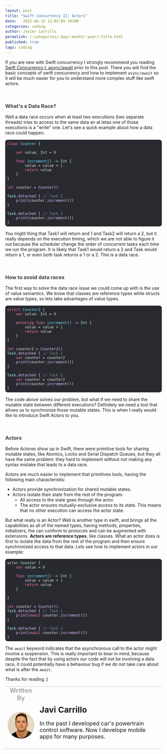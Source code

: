 ```yaml
---
layout: post
title: "Swift Concurrency II: Actors"
date:   2022-06-15 12:02:05 +0100
categories: coding
author: Javier Carrillo
permalink: /:categories/:day/:month/:year/:title.html
published: true
tags: coding
---
```

If you are new with Swift concurrency I strongly recommend you reading <a href="https://www.javiercarrilloblog.com/coding/15/04/2022/SwiftAsyncAwait.html">Swift Concurrency I: async/await</a> prior to this post. There you will find the basic concepts of swift concurrency and how to implement `async/await` so it will be much easier for you to understand more complex stuff like swift actors.

<br>
<h3 style="color: #403F3F">What's a Data Race?</h3>
Well a data race occurs when at least two executions (two separate threads) tries to access to the same data an at letas one of those executions is a "write" one. Let's see a quick example about how a data race could happen.

<style>.hljs-tag{color:#DABAFF;}.hljs-keyword{color:#FF7AB2;}.hljs-template-variable{color:#DABAFF;}.hljs-meta{color:#B281EB;}.hljs-link{color:#DABAFF;}.hljs-selector-class{color:#DABAFF;}.hljs-attribute{color:#DABAFF;}.hljs-regexp{color:#DABAFF;}.hljs-emphasis{font-style:italic;}.hljs-literal{color: #B281EB;}.hljs{padding:0.5em;display:block;color:#E0E0E0;}.hljs-variable{color:#DABAFF;}.hljs-string{color:#FF8170;}.hljs-selector-tag{color:#FF7AB2;}.hljs-symbol{color:#FF8170;}.hljs-name{color:#DABAFF;}.hljs-deletion{color:#DABAFF;}.hljs-built_in{color: #B281EB;}.hljs-class{color:#6BDFFF;}.hljs-title{color:#6BDFFF;}.hljs-number{color: #D9C97C;}.hljs-section{color:#6BDFFF;}.hljs-bullet{color:#FF8170;}.hljs-type{color:#ACF2E4;}.hljs-addition{color:#FF8170;}.hljs-builtin-name{color: #B281EB;}.hljs-quote{color:#7F8C98;}.hljs-strong{font-weight:bold;}.hljs-params{color:#ACF2E4;}.hljs-selector-id{color:#DABAFF;}.hljs-comment{color:#7F8C98;}.hljs-function{color:#6BDFFF;}</style>

<pre style="background-color: #292A30; border-radius:8px; border-top: 0px solid gray; border-left: 0px solid gray; border-right: 0px solid gray; border-bottom: 0px solid #DDDDDD"><code class="hljs" style="background:#292A30;border-radius:8px"><span class="hljs-class"><span class="hljs-keyword">class</span> <span class="hljs-title">Counter</span> </span>{
    
    <span class="hljs-keyword">var</span> value: <span class="hljs-type">Int</span> = <span class="hljs-number">0</span>
    
    <span class="hljs-function"><span class="hljs-keyword">func</span> <span class="hljs-title">increment</span><span class="hljs-params">()</span></span> -&gt; <span class="hljs-type">Int</span> {
        value = value + <span class="hljs-number">1</span>
        <span class="hljs-keyword">return</span> value
    }
}

<span class="hljs-keyword">let</span> counter =<span class="hljs-attribute"> Counter</span>()

<span class="hljs-type">Task</span>.<span class="hljs-attribute">detached</span> { <span class="hljs-comment">// Task 1</span>
   <span class="hljs-attribute"> print</span>(counter.<span class="hljs-attribute">increment</span>())
}

<span class="hljs-type">Task</span>.<span class="hljs-attribute">detached</span> { <span class="hljs-comment">// Task 2</span>
   <span class="hljs-attribute"> print</span>(counter.<span class="hljs-attribute">increment</span>())
}
</code></pre>

You might thing that Task1 will return and 1 and Task2 will return a 2, but it really depends on the execution timing, which we are not able to figure it out because the scheduler change the order of concurrent tasks each time we run the program. It is likely that Task1 would return a 2 and Task would return a 1, or even both task returns a 1 or a 2. This is a data race.

<br>
<h3 style="color: #403F3F">How to avoid data races</h3>
The first way to solve the data race issue we could come up with is the use of value semantics. We know that classes are reference types while structs are value types, so lets take advantages of value types.

<style>.hljs-built_in{color: #B281EB;}.hljs-tag{color:#DABAFF;}.hljs-params{color:#ACF2E4;}.hljs-emphasis{font-style:italic;}.hljs-deletion{color:#DABAFF;}.hljs-variable{color:#DABAFF;}.hljs-number{color: #D9C97C;}.hljs-literal{color: #B281EB;}.hljs-bullet{color:#FF8170;}.hljs-regexp{color:#DABAFF;}.hljs-symbol{color:#FF8170;}.hljs-addition{color:#FF8170;}.hljs{padding:0.5em;color:#E0E0E0;display:block;}.hljs-title{color:#6BDFFF;}.hljs-section{color:#6BDFFF;}.hljs-selector-class{color:#DABAFF;}.hljs-name{color:#DABAFF;}.hljs-selector-tag{color:#FF7AB2;}.hljs-selector-id{color:#DABAFF;}.hljs-function{color:#6BDFFF;}.hljs-strong{font-weight:bold;}.hljs-type{color:#ACF2E4;}.hljs-template-variable{color:#DABAFF;}.hljs-quote{color:#7F8C98;}.hljs-class{color:#6BDFFF;}.hljs-meta{color:#B281EB;}.hljs-attribute{color:#DABAFF;}.hljs-comment{color:#7F8C98;}.hljs-link{color:#DABAFF;}.hljs-keyword{color:#FF7AB2;}.hljs-string{color:#FF8170;}.hljs-builtin-name{color: #B281EB;}</style>

<pre style="background-color: #292A30; border-radius:8px; border-top: 0px solid gray; border-left: 0px solid gray; border-right: 0px solid gray; border-bottom: 0px solid #DDDDDD"><code class="hljs" style="background:#292A30;border-radius:8px"><span class="hljs-class"><span class="hljs-keyword">struct</span> <span class="hljs-title">Counter2</span> </span>{
    <span class="hljs-keyword">var</span> value: <span class="hljs-type">Int</span> = <span class="hljs-number">0</span>
    
    <span class="hljs-keyword">mutating</span> <span class="hljs-function"><span class="hljs-keyword">func</span> <span class="hljs-title">increment</span><span class="hljs-params">()</span></span> -&gt; <span class="hljs-type">Int</span> {
        value = value + <span class="hljs-number">1</span>
        <span class="hljs-keyword">return</span> value
    }
}

<span class="hljs-keyword">let</span> counter2 =<span class="hljs-attribute"> Counter2</span>()
<span class="hljs-type">Task</span>.<span class="hljs-attribute">detached</span> { <span class="hljs-comment">// Task 1</span>
    <span class="hljs-keyword">var</span> counter = counter2
   <span class="hljs-attribute"> print</span>(counter.<span class="hljs-attribute">increment</span>())
}

<span class="hljs-type">Task</span>.<span class="hljs-attribute">detached</span> { <span class="hljs-comment">// Task 2</span>
    <span class="hljs-keyword">var</span> counter = counter2
   <span class="hljs-attribute"> print</span>(counter.<span class="hljs-attribute">increment</span>())
}
</code></pre>

The code above solves our problem, but what if we need to share the mutable state between different executions? Definitely we need a tool that allows us to synchronize those mutable states. This is when I really would like to introduce Swift Actors to you.

<br>
<h3 style="color: #403F3F">Actors</h3>
Before Actores show up in Swift, there were primitive tools for sharing mutable states, like Atomics, Locks and Serial Dispatch Queues, but they all have the same problem: they hard to implement without not making any syntax mistake that leads to a data race.

Actors are much easier to implement that primitives tools, having the following main characteristis:
- Actors provide synchronization for shared mutable states.
- Actors isolate their state from the rest of the program:
    - All access to the state goes through the actor.
    - The actor ensures mutually-exclusive access to its state. This means that no other execution can access the actor state.

But what really is an Actor? Well is another type in swift, and brings all the capabilities as all of the named types, having methods, properties, initializers, the can conform to protocols and can be augmented with extensions. **Actors are reference types**, like classes. What an actor does is first to isolate the data from the rest of the program and then ensure synchronized access to that data. Lets see how to implement actors in our example:

<style>.hljs-built_in{color: #B281EB;}.hljs-tag{color:#DABAFF;}.hljs-selector-class{color:#DABAFF;}.hljs-variable{color:#DABAFF;}.hljs-builtin-name{color: #B281EB;}.hljs-function{color:#6BDFFF;}.hljs-emphasis{font-style:italic;}.hljs-literal{color: #B281EB;}.hljs-class{color:#6BDFFF;}.hljs-title{color:#6BDFFF;}.hljs-deletion{color:#DABAFF;}.hljs-number{color: #D9C97C;}.hljs-selector-id{color:#DABAFF;}.hljs-selector-tag{color:#FF7AB2;}.hljs-type{color:#ACF2E4;}.hljs-template-variable{color:#DABAFF;}.hljs-quote{color:#7F8C98;}.hljs-meta{color:#B281EB;}.hljs-params{color:#ACF2E4;}.hljs-strong{font-weight:bold;}.hljs-symbol{color:#FF8170;}.hljs-attribute{color:#DABAFF;}.hljs-regexp{color:#DABAFF;}.hljs{padding:0.5em;display:block;color:#E0E0E0;}.hljs-addition{color:#FF8170;}.hljs-comment{color:#7F8C98;}.hljs-name{color:#DABAFF;}.hljs-bullet{color:#FF8170;}.hljs-link{color:#DABAFF;}.hljs-keyword{color:#FF7AB2;}.hljs-string{color:#FF8170;}.hljs-section{color:#6BDFFF;}</style>

<pre style="background-color: #292A30; border-radius:8px; border-top: 0px solid gray; border-left: 0px solid gray; border-right: 0px solid gray; border-bottom: 0px solid #DDDDDD"><code class="hljs" style="background:#292A30;border-radius:8px">actor <span class="hljs-type">Counter</span> {
    <span class="hljs-keyword">var</span> value = <span class="hljs-number">0</span>
    
    <span class="hljs-function"><span class="hljs-keyword">func</span> <span class="hljs-title">increment</span><span class="hljs-params">()</span></span> -&gt; <span class="hljs-type">Int</span> {
        value = value + <span class="hljs-number">1</span>
        <span class="hljs-keyword">return</span> value
    }
    
}

<span class="hljs-keyword">let</span> counter =<span class="hljs-attribute"> Counter</span>()
<span class="hljs-type">Task</span>.<span class="hljs-attribute">detached</span> { <span class="hljs-comment">// Task 1</span>
   <span class="hljs-attribute"> print</span>(<span class="hljs-keyword">await</span> counter.<span class="hljs-attribute">increment</span>())
}

<span class="hljs-type">Task</span>.<span class="hljs-attribute">detached</span> { <span class="hljs-comment">// Task 2</span>
   <span class="hljs-attribute"> print</span>(<span class="hljs-keyword">await</span> counter.<span class="hljs-attribute">increment</span>())
}</code></pre>

The `await` keyword indicates that the asynchronous call to the actor might involve a suspension. This is really important to bear in mind, because despite the fact that by using actors our code will not be involving a data race, it could potentially have a behaviour bug if we do not take care about what is after the `await`.

Thanks for reading :)

<table style="width: 100%; overflow: scroll; border-right: 0px solid gray; border-left: 0px solid gray">
    <tr style="border-right: 0px solid gray; border-left: 0px solid gray">
        <td style="width: 20%; border-top: 2px solid #DDDDDD; border-left: 0px solid gray; border-right: 0px solid gray; border-bottom: 0px solid gray; text-align: center; vertical-align: center; padding: 0px">
            <p style="color: #A8A8A8; font-size: 20px; margin: 0px 0px"><b>Written By</b></p>
        </td>
        <td style="border-top: 2px solid #DDDDDD; border-left: 0px solid gray; border-right: 0px solid gray; border-bottom: 0px solid gray; text-align: center; vertical-align: center; padding: 0px">
            <p style="color: #A8A8A8; font-size: 20px"><b></b></p>
        </td>
    </tr>
    <tr style="border-right: 0px solid gray; border-left: 0px solid gray">
        <td style="border-top: 0px solid gray; border-left: 0px solid gray; border-right: 0px solid gray; border-bottom: 2px solid #DDDDDD; color: gray; font-size: 20px; background-color: #FDFDFD; text-align: center; vertical-align: center; horizontal-align: center; padding: 5px">
        <img style="display: block; margin-left: auto; margin-right: auto; width: 100%; object-fit: contain" src="/assets/img/yo.png">
        </td>
        <td style="border-top: 0px solid gray; border-left: 0px solid gray; border-right: 0px solid gray; border-bottom: 2px solid #DDDDDD; background-color: #FDFDFD; text-align: left; vertical-align: center; padding: 10px">
            <p style="font-size: 26px; margin: 0px 0px"><b>Javi Carrillo</b></p>
            <p style="font-size: 18px">In the past I developed car's powertrain control software. Now I develope mobile apps for many purposes.</p>
        </td>
    </tr>
</table>




